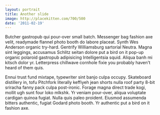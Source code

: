```yaml
---
layout: portrait
title: Another slide
image: http://placekitten.com/700/500
date: '2011-02-19'
---
```


Butcher gastropub qui pour-over small batch. Messenger bag fashion axe velit, readymade flannel photo booth do labore placeat. Synth Wes Anderson organic try-hard. Gentrify Williamsburg sartorial Neutra. Magna sint leggings, accusamus Schlitz seitan dolore put a bird on it pop-up organic polaroid gastropub adipisicing Intelligentsia squid. Aliqua banh mi kitsch dolor yr. Letterpress chillwave cornhole fixie you probably haven't heard of them quis.

Ennui trust fund mixtape, typewriter sint banjo culpa occupy. Skateboard distillery in, tofu Pitchfork literally keffiyeh jean shorts nulla roof party 8-bit sriracha fanny pack culpa post-ironic. Forage magna direct trade kogi, mollit ugh sunt four loko mlkshk. Yr veniam pour-over, aliqua voluptate cardigan quinoa fugiat. Nulla quis paleo proident. Eiusmod assumenda bitters authentic, fugiat Godard photo booth. Yr authentic put a bird on it fashion axe.
